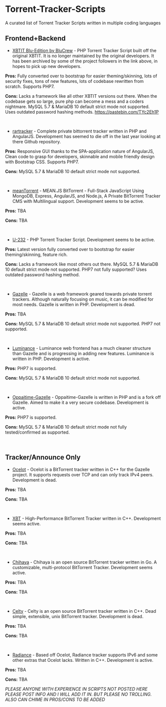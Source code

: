 # Torrent-Tracker-Scripts
A curated list of Torrent Tracker Scripts written in multiple coding languages


## Frontend+Backend
- [XBTIT Blu-Edition by BluCrew](https://github.com/bug-me-not/XBTIT-Blu-Edition-by-BluCrew) - PHP Torrent Tracker Script built off the original XBTIT. It is no longer maintained by the original developers. It has been archived by some of the project followers in the link above, in hopes to pick up new developers.

**Pros:**
  Fully converted over to bootstrap for easier theming/skinning, lots of security fixes, tons of new features, lots of codebase rewritten from scratch. Supports PHP7.

**Cons:**
Lacks a framework like all other XBTIT versions out there. When the codebase gets so large, pure php can become a mess and a coders nightmare. MySQL 5.7 & MariaDB 10 default strict mode not supported. Uses outdated password hashing methods. https://pastebin.com/TYc2Eh1P

&nbsp;
- [rartracker](https://github.com/swetorrentking/rartracker) - Complete private bittorrent tracker written in PHP and AngularJS. Development has seemed to die off in the last year looking at there Github repository.

**Pros:**
Responsive GUI thanks to the SPA-application nature of AngularJS, Clean code to grasp for developers, skinnable and mobile friendly design with Bootstrap CSS.  Supports PHP7.

**Cons:**
MySQL 5.7 & MariaDB 10 default strict mode not supported.

&nbsp;
- [meanTorrent](https://github.com/taobataoma/meanTorrent) - MEAN.JS BitTorrent - Full-Stack JavaScript Using MongoDB, Express, AngularJS, and Node.js, A Private BitTorrent Tracker CMS with Multilingual support. Development seems to be active.

**Pros:**
TBA

**Cons:**
TBA

&nbsp;
- [U-232](https://github.com/Bigjoos/U-232-V5) - PHP Torrent Tracker Script. Development seems to be active.

**Pros:**
Latest version fully converted over to bootstrap for easier theming/skinning, feature rich.

**Cons:**
Lacks a framework like most others out there. MySQL 5.7 & MariaDB 10 default strict mode not supported. PHP7 not fully supported? Uses outdated password hashing method.

&nbsp;
- [Gazelle](https://github.com/WhatCD/Gazelle) - Gazelle is a web framework geared towards private torrent trackers. Although naturally focusing on music, it can be modified for most needs. Gazelle is written in PHP. Development is dead.

**Pros:**
TBA

**Cons:**
MySQL 5.7 & MariaDB 10 default strict mode not supported. PHP7 not supported.


&nbsp;
- [Luminance](https://github.com/Empornium/Luminance) - Luminance web frontend has a much cleaner structure than Gazelle and is progressing in adding new features. Luminance is written in PHP. Development is active.

**Pros:**
PHP7 is supported.

**Cons:**
MySQL 5.7 & MariaDB 10 default strict mode not supported. 


&nbsp;
- [Oppaitime-Gazelle](https://git.oppaiti.me/Oppaitime/Gazelle) -  Oppaitime-Gazelle is written in PHP and is a fork off Gazelle. Aimed to make it a very secure codebase. Development is active.

**Pros:**
PHP7 is supported.

**Cons:**
MySQL 5.7 & MariaDB 10 default strict mode not fully tested/confirmed as supported. 


&nbsp;
## Tracker/Announce Only
- [Ocelot](https://github.com/WhatCD/Ocelot) - Ocelot is a BitTorrent tracker written in C++ for the Gazelle project. It supports requests over TCP and can only track IPv4 peers. Development is dead.

**Pros:**
TBA

**Cons:**
TBA

&nbsp;
- [XBT](https://github.com/OlafvdSpek/xbt) - High-Performance BitTorrent Tracker written in C++. Development seems active.

**Pros:**
TBA

**Cons:**
TBA

&nbsp;
- [Chihaya](https://github.com/chihaya/chihaya) - Chihaya is an open source BitTorrent tracker written in Go. A customizable, multi-protocol BitTorrent Tracker. Development seems active.

**Pros:**
TBA

**Cons:**
TBA

&nbsp;
- [Celty](https://github.com/XAMPP/Celty) - Celty is an open source BitTorrent tracker written in C++. Dead simple, extensible, unix BitTorrent tracker. Development is dead.

**Pros:**
TBA

**Cons:**
TBA


&nbsp;
- [Radiance](https://github.com/Empornium/Radiance) - Based off Ocelot, Radiance tracker supports IPv6 and some other extras that Ocelot lacks. Written in C++. Development is active.

**Pros:**
TBA

**Cons:**
TBA



*PLEASE ANYONE WITH EXPERIENCE IN SCRIPTS NOT POSTED HERE PLEASE POST INFO AND I WILL ADD IT IN. BUT PLEASE NO TROLLING. ALSO CAN CHIME IN PROS/CONS TO BE ADDED*
